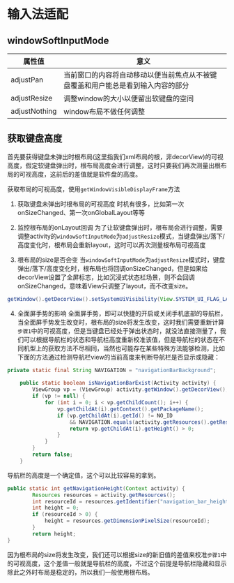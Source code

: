 # 输入法适配

## windowSoftInputMode
属性值|意义
---|---
adjustPan|当前窗口的内容将自动移动以便当前焦点从不被键盘覆盖和用户能总是看到输入内容的部分
adjustResize|调整window的大小以便留出软键盘的空间
adjustNothing|window布局不做任何调整


## 获取键盘高度
首先要获得键盘未弹出时根布局(这里指我们xml布局的根，非decorView)的可视高度，假定软键盘弹出时，根布局高度会进行调整，这时只要我们再次测量出根布局的可视高度，这前后的差值就是软件盘的高度。

获取布局的可视高度，使用`getWindowVisibleDisplayFrame`方法

1. 获取键盘未弹出时根布局的可视高度
时机有很多，比如第一次onSizeChanged、第一次onGlobalLayout等等

2. 监控根布局的onLayout回调
为了让软键盘弹出时，根布局会进行调整，需要调整activity的`windowSoftInputMode`为`adjustResize`模式，当键盘弹出/落下/高度变化时，根布局会重新layout，这时可以再次测量根布局可视高度

3. 根布局的size是否会变
当`windowSoftInputMode`为`adjustResize`模式时，键盘弹出/落下/高度变化时，根布局也将回调onSizeChanged，但是如果给decorView设置了全屏标志，比如沉浸式状态栏场景，则不会回调onSizeChanged，意味着View只调整了layout，而不改变size。
```java
getWindow().getDecorView().setSystemUiVisibility(View.SYSTEM_UI_FLAG_LAYOUT_FULLSCREEN)
```

4. 全面屏手势的影响
全面屏手势，即可以快捷的开启或关闭手机底部的导航栏，当全面屏手势发生改变时，根布局的size将发生改变，这时我们需要重新计算`步骤1`中的可视高度，但是当键盘已经处于弹出状态时，就没法直接测量了，我们可以根据导航栏的状态和导航栏高度重新校准该值，但是导航栏的状态在不同机型上的获取方法不尽相同，当然也可能存在某些特殊方法能够检测，比如下面的方法通过检测导航栏view的当前高度来判断导航栏是否显示或隐藏：
```java
private static final String NAVIGATION = "navigationBarBackground";
    
    public static boolean isNavigationBarExist(Activity activity) {
        ViewGroup vp = (ViewGroup) activity.getWindow().getDecorView();
        if (vp != null) {
            for (int i = 0; i < vp.getChildCount(); i++) {
                vp.getChildAt(i).getContext().getPackageName();
                if (vp.getChildAt(i).getId() != NO_ID 
                    && NAVIGATION.equals(activity.getResources().getResourceEntryName(vp.getChildAt(i).getId()))) {
                    return vp.getChildAt(i).getHeight() > 0;
                }
            }
        }
        return false;
    }
```
导航栏的高度是一个确定值，这个可以比较容易的拿到。
```java
public static int getNavigationHeight(Context activity) {
        Resources resources = activity.getResources();
        int resourceId = resources.getIdentifier("navigation_bar_height", "dimen", "android");
        int height = 0;
        if (resourceId > 0) {
            height = resources.getDimensionPixelSize(resourceId);
        }
        return height;
}
```
因为根布局的size将发生改变，我们还可以根据size的新旧值的差值来校准`步骤1`中的可视高度，这个差值一般就是导航栏的高度，不过这个前提是导航栏隐藏和显示除此之外时布局是稳定的，所以我们一般使用根布局。